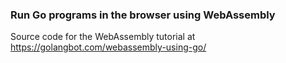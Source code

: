 ### Run Go programs in the browser using WebAssembly
Source code for the WebAssembly tutorial at https://golangbot.com/webassembly-using-go/
